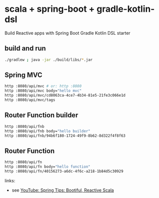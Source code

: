 # scala + spring-boot + gradle-kotlin-dsl
Build Reactive apps with Spring Boot Gradle Kotlin DSL starter

## build and run

```bash
./gradlew ; java -jar ./build/libs/*.jar
```

## Spring MVC

```bash
http :8080/api/mvc # or: http :8080
http :8080/api/mvc body="hello mvc"
http :8080/api/mvc/cd8063ca-4ce7-4b34-81e5-21fe3c066e1d
http :8080/api/mvc/tags
```

## Router Function builder

```bash
http :8080/api/fnb
http :8080/api/fnb body="hello builder"
http :8080/api/fnb/94b6f180-1724-49f9-8b62-8d322f4f8f63
```

## Router Function

```bash
http :8080/api/fn
http :8080/api/fn body="hello function"
http :8080/api/fn/40156273-a6dc-4f6c-a218-1b84d5c30929
```

links:

* see [YouTube: Spring Tips: Bootiful, Reactive Scala](https://www.youtube.com/watch?v=E_YZwrv-zTk)

